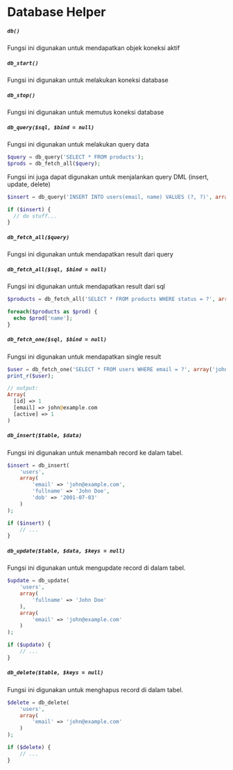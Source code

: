 
# Database Helper

##### `db()`
Fungsi ini digunakan untuk mendapatkan objek koneksi aktif
##### `db_start()`
Fungsi ini digunakan untuk melakukan koneksi database
##### `db_stop()`
Fungsi ini digunakan untuk memutus koneksi database
##### `db_query($sql, $bind = null)`
Fungsi ini digunakan untuk melakukan query data
```php
$query = db_query('SELECT * FROM products');
$prods = db_fetch_all($query);
```
Fungsi ini juga dapat digunakan untuk menjalankan query DML (insert, update, delete)
```php
$insert = db_query('INSERT INTO users(email, name) VALUES (?, ?)', array('foo@bar.com', 'foo'));

if ($insert) {
  // do stuff...
}
```
##### `db_fetch_all($query)`
Fungsi ini digunakan untuk mendapatkan result dari query
##### `db_fetch_all($sql, $bind = null)`
Fungsi ini digunakan untuk mendapatkan result dari sql
```php
$products = db_fetch_all('SELECT * FROM products WHERE status = ?', array('active'));

foreach($products as $prod) {
  echo $prod['name'];
}
```
##### `db_fetch_one($sql, $bind = null)`
Fungsi ini digunakan untuk mendapatkan single result
```php
$user = db_fetch_one('SELECT * FROM users WHERE email = ?', array('john@example.com'));
print_r($user);

// output:
Array(
  [id] => 1
  [email] => john@example.com
  [active] => 1
)
```
##### `db_insert($table, $data)`
Fungsi ini digunakan untuk menambah record ke dalam tabel.
```php
$insert = db_insert(
	'users',
    array(
    	'email' => 'john@example.com',
        'fullname' => 'John Doe',
        'dob' => '2001-07-03'
    )
);

if ($insert) {
	// ...
}
```
##### `db_update($table, $data, $keys = null)`
Fungsi ini digunakan untuk mengupdate record di dalam tabel.
```php
$update = db_update(
	'users',
    array(
    	'fullname' => 'John Doe'
    ),
    array(
    	'email' => 'john@example.com'
    )
);

if ($update) {
	// ...
}
```
##### `db_delete($table, $keys = null)`
Fungsi ini digunakan untuk menghapus record di dalam tabel.
```php
$delete = db_delete(
	'users',
    array(
    	'email' => 'john@example.com'
    )
);

if ($delete) {
	// ...
}
```

